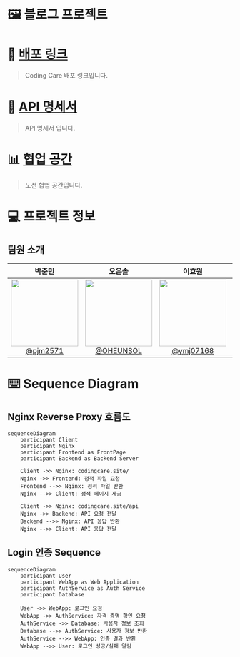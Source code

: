 🖼️ 블로그 프로젝트 
===

# 🔗 [배포 링크](https://codingcare.site/)
> Coding Care 배포 링크입니다.
# 📌 [API 명세서](https://codingcare.site/api/swagger-ui/index.html)
> API 명세서 입니다.
# 📊 [협업 공간](https://profuse-aftershave-ac6.notion.site/10dfca5223ab80e893b9fd1cd4729399?v=ffffca5223ab81bf8a14000cd77d0810&pvs=4)
> 노션 협업 공간입니다.

# 💻 프로젝트 정보

## 팀원 소개
<table>
<thead>
<tr>
<th align="center"><strong>박준민</strong></th>
<th align="center"><strong>오은솔</strong></th>
<th align="center"><strong>이효원</strong></th>
<th align="center"><strong>고채린</strong></th>
<th align="center"><strong>김대호</strong></th>
</tr>
</thead>
<tbody>
<tr>
<td align="center"><a href="https://github.com/pjm2571"><img src="https://avatars.githubusercontent.com/u/97939207?v=4" height="150" width="150" style="max-width: 100%;"> <br> @pjm2571</a></td>
<td align="center"><a href="https://github.com/OHEUNSOL"><img src="https://avatars.githubusercontent.com/u/74598245?v=4" height="150" width="150" style="max-width: 100%;"> <br> @OHEUNSOL</a></td>
<td align="center"><a href="https://github.com/ymj07168"><img src="https://avatars.githubusercontent.com/u/89841486?v=4" height="150" width="150" style="max-width: 100%;"> <br> @ymj07168</a></td>
<td align="center"><a href="https://github.com/chaelin2"><img src="https://avatars.githubusercontent.com/u/109078051?v=4" height="150" width="150" style="max-width: 100%;"> <br> @chaelin2</a></td>
<td align="center"><a href="https://github.com/DHowor1d"><img src="https://avatars.githubusercontent.com/u/102588838?v=4" height="150" width="150" style="max-width: 100%;"> <br> @DHowor1d</a></td>
</tr>
</tbody>
</table>

[//]: # ()
[//]: # (# 🛠️ 개발 환경)

[//]: # (## 기술 스택 [Backend])

[//]: # ()
[//]: # (<h2>백엔드 기술 스택</h2>)

[//]: # (<img src="https://img.shields.io/badge/springboot-6DB33F?style=for-the-badge&logo=springboot&logoColor=white">)

[//]: # (<img src="https://img.shields.io/badge/java-007396?style=for-the-badge&logo=java&logoColor=white">)

[//]: # (<img src="https://img.shields.io/badge/mysql-4479A1?style=for-the-badge&logo=mysql&logoColor=white">)

[//]: # (<img src="https://img.shields.io/badge/jpa%20%26%20queryDSL-6DB33F?style=for-the-badge&logo=hibernate&logoColor=white">)

[//]: # (<img src="https://img.shields.io/badge/spring%20security-6DB33F?style=for-the-badge&logo=springsecurity&logoColor=white">)

[//]: # ()
[//]: # (<h2>프론트 기술 스택</h2>)

[//]: # (<img src="https://img.shields.io/badge/svelte-FF3E00?style=for-the-badge&logo=svelte&logoColor=white">)

[//]: # (<img src="https://img.shields.io/badge/tailwind%20css-38B2AC?style=for-the-badge&logo=tailwind-css&logoColor=white">)

[//]: # (<img src="https://img.shields.io/badge/javascript-F7DF1E?style=for-the-badge&logo=javascript&logoColor=black">)

[//]: # (<img src="https://img.shields.io/badge/Portone-000000?style=for-the-badge&logo=none&logoColor=white">)

[//]: # (<img src="https://img.shields.io/badge/kakao%20map-FFCD00?style=for-the-badge&logo=kakao&logoColor=black">)

[//]: # ()
[//]: # ()
[//]: # (<h2>배포 기술 스택</h2>)

[//]: # (<img src="https://img.shields.io/badge/aws_ec2-FF9900?style=for-the-badge&logo=amazonec2&logoColor=white">)

[//]: # (<img src="https://img.shields.io/badge/nginx-009639?style=for-the-badge&logo=nginx&logoColor=white">)

[//]: # (<img src="https://img.shields.io/badge/github%20actions-2088FF?style=for-the-badge&logo=githubactions&logoColor=white">)

[//]: # (<img src="https://img.shields.io/badge/docker-2496ED?style=for-the-badge&logo=docker&logoColor=white">)

[//]: # ()
[//]: # (<h2>버전 관리</h2>)

[//]: # (<img src="https://img.shields.io/badge/github-181717?style=for-the-badge&logo=github&logoColor=white">)

[//]: # ( </div>)

[//]: # ()
[//]: # (<h2>협업툴</h2>)

[//]: # (<img src="https://img.shields.io/badge/slack-4A154B?style=for-the-badge&logo=slack&logoColor=white">)

[//]: # (<img src="https://img.shields.io/badge/notion-000000?style=for-the-badge&logo=notion&logoColor=white">)

[//]: # ()
[//]: # (<h2>디자인</h2>)

[//]: # (<img src="https://img.shields.io/badge/figma-F24E1E?style=for-the-badge&logo=figma&logoColor=white">)

# ⌨️ Sequence Diagram

## Nginx Reverse Proxy 흐름도
```mermaid
sequenceDiagram
    participant Client
    participant Nginx
    participant Frontend as FrontPage
    participant Backend as Backend Server

    Client ->> Nginx: codingcare.site/
    Nginx ->> Frontend: 정적 파일 요청
    Frontend -->> Nginx: 정적 파일 반환
    Nginx -->> Client: 정적 페이지 제공

    Client ->> Nginx: codingcare.site/api
    Nginx ->> Backend: API 요청 전달
    Backend -->> Nginx: API 응답 반환
    Nginx -->> Client: API 응답 전달

```
## Login 인증 Sequence
```mermaid
sequenceDiagram
    participant User
    participant WebApp as Web Application
    participant AuthService as Auth Service
    participant Database

    User ->> WebApp: 로그인 요청
    WebApp ->> AuthService: 자격 증명 확인 요청
    AuthService ->> Database: 사용자 정보 조회
    Database -->> AuthService: 사용자 정보 반환
    AuthService -->> WebApp: 인증 결과 반환
    WebApp -->> User: 로그인 성공/실패 알림
```

## 
